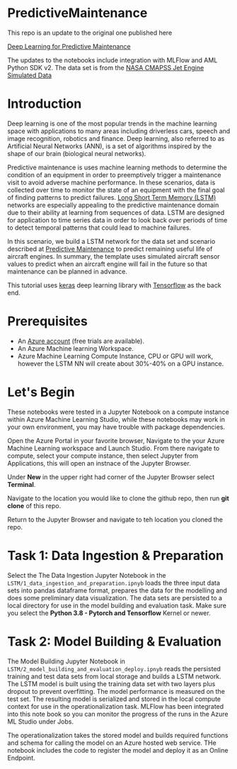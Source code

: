 # PredictiveMaintenance

This repo is an update to the original one published here

[Deep Learning for Predictive Maintenance](https://github.com/Azure-Samples/MachineLearningSamples-DeepLearningforPredictiveMaintenance)

The updates to the notebooks include integration with MLFlow and AML Python SDK v2. The data set is from the [NASA CMAPSS Jet Engine Simulated Data](https://data.nasa.gov/Aerospace/CMAPSS-Jet-Engine-Simulated-Data/ff5v-kuh6/data)

# Introduction

Deep learning is one of the most popular trends in the machine learning space with applications to many areas including driverless cars, speech and image recognition, robotics and finance. Deep learning, also referred to as Artificial Neural Networks (ANN), is a set of algorithms inspired by the shape of our brain (biological neural networks).

Predictive maintenance is uses machine learning methods to determine the condition of an equipment in order to preemptively trigger a maintenance visit to avoid adverse machine performance. In these scenarios, data is collected over time to monitor the state of an equipment with the final goal of finding patterns to predict failures. [Long Short Term Memory (LSTM)](http://colah.github.io/posts/2015-08-Understanding-LSTMs/) networks are especially appealing to the predictive maintenance domain due to their ability at learning from sequences of data. LSTM are designed for application to time series data in order to look back over periods of time to detect temporal patterns that could lead to machine failures.

In this scenario, we build a LSTM network for the data set and scenario described at [Predictive Maintenance](https://gallery.azure.ai/Collection/Predictive-Maintenance-Template-3) to predict remaining useful life of aircraft engines. In summary, the template uses simulated aircraft sensor values to predict when an aircraft engine will fail in the future so that maintenance can be planned in advance.

This tutorial uses [keras](https://keras.io/) deep learning library with [Tensorflow](https://www.tensorflow.org/) as the back end.

# Prerequisites

- An [Azure account](https://azure.microsoft.com/en-us/free/) (free trials are available).
- An Azure Machine learning Workspace.
- Azure Machine Learning Compute Instance, CPU or GPU will work, however the LSTM NN will create about 30%-40% on a GPU instance.

# Let's Begin

These notebooks were tested in a Jupyter Notebook on a compute instance within Azure Machine Learning Studio, while these notebooks may work in your own environment, you may have trouble with package dependencies.

Open the Azure Portal in your favorite browser, Navigate to the your Azure Machine Learning workspace and Launch Studio. From there navigate to compute, select your compute instance, then select Jupyter from Applications, this will open an instnace of the Jupyter Browser.

Under **New** in the upper right had corner of the Jupyter Browser select **Terminal**.

Navigate to the location you would like to clone the github repo, then run **git clone** of this repo.

Return to the Jupyter Browser and navigate to teh location you cloned the repo.

# Task 1: Data Ingestion & Preparation

Select the The Data Ingestion Jupyter Notebook in the `LSTM/1_data_ingestion_and_preparation.ipnyb` loads the three input data sets into pandas dataframe format, prepares the data for the modelling and does some preliminary data visualization. The data sets are persisted to a local directory for use in the model building and evaluation task. Make sure you select the **Python 3.8 - Pytorch and Tensorflow** Kernel or newer.

# Task 2: Model Building & Evaluation

The Model Building Jupyter Notebook in `LSTM/2_model_building_and_evaluation_deploy.ipnyb` reads the persisted training and test data sets from local storage and builds a LSTM network. The LSTM model is built using the training data set with two layers plus dropout to prevent overfitting. The model performance is measured on the test set. The resulting model is serialized and stored in the local compute context for use in the operationalization task. MLFlow has been integrated into this note book so you can monitor the progress of the runs in the Azure ML Studio under Jobs.

The operationalization takes the stored model and builds required functions and schema for calling the model on an Azure hosted web service. THe notebook includes the code to register the model and deploy it as an Online Endpoint.
